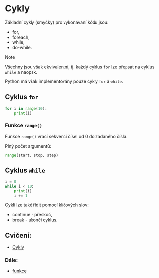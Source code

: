 # Cykly
Základní cykly (smyčky) pro vykonávaní kódu jsou:
- for, 
- foreach,
- while, 
- do-while.

> [!note]
Všechny jsou však ekvivalentní, tj. každý cyklus `for` lze přepsat na cyklus `while` a naopak. 

Python má však implementovány pouze cykly `for` a `while`. 

## Cyklus `for`
``` Python
for i in range(10):
    print(i)
```

### Funkce `range()`
Funkce `range()` vrací sekvenci čísel od 0 do zadaného čísla. 

Plný počet argumentů:
``` Python	
range(start, stop, step)
```

## Cyklus `while`
``` Python
i = 0
while i < 10:
    print(i)
    i += 1
```

Cykli lze také řídit pomocí klíčových slov:
- continue - přeskoč,
- break - ukonči cyklus.

## Cvičení:
- [Cykly](../notebooks/cykly.ipynb)

### Dále:
- [funkce](./funkce.md)